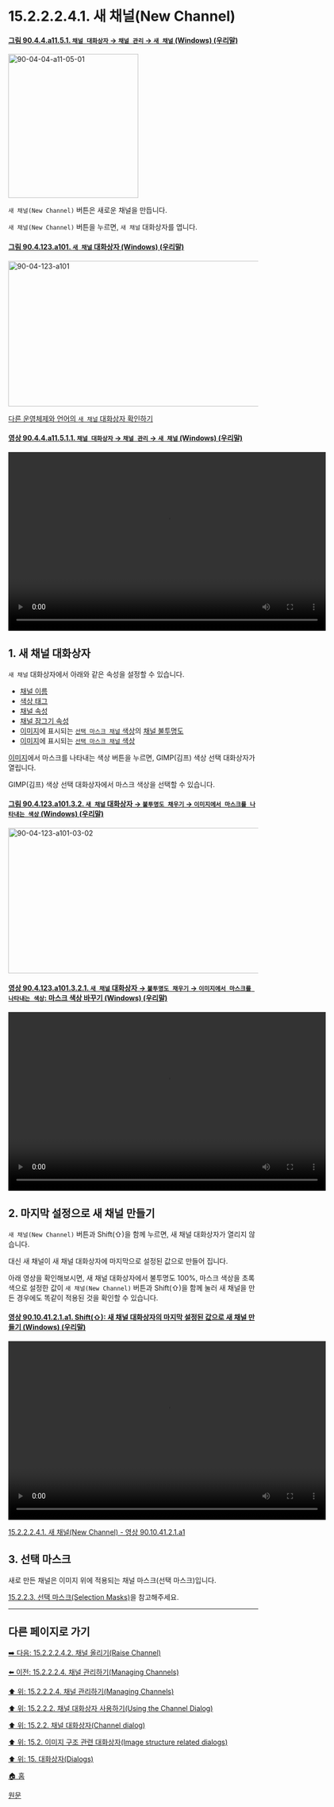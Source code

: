 # 15.2.2.2.4.1. 새 채널(New Channel)

<a id="90-04-04-a11-05-01"></a>

#### [그림 90.4.4.a11.5.1. `채널 대화상자` → `채널 관리` → `새 채널` (Windows) (우리말)](./90-04-04-channels.md#90-04-04-a11-05-01)
<img width="262" height="290" alt="90-04-04-a11-05-01" src="https://github.com/wonder13662/gimp/assets/15767104/82c4f833-a4c3-4e0b-b8e2-2679a286785b" />

`새 채널(New Channel)` 버튼은 새로운 채널을 만듭니다.

`새 채널(New Channel)` 버튼을 누르면, `새 채널` 대화상자를 엽니다.

<a id="90-04-123-a101"></a>

#### [그림 90.4.123.a101. `새 채널` 대화상자 (Windows) (우리말)](./90-04-123-new_channel.md#90-04-123-a101)
<img width="560" height="293" alt="90-04-123-a101" src="https://github.com/wonder13662/gimp/assets/15767104/62a4f39f-e241-4c1b-a6be-efc39b0bea8a" />

[다른 운영체제와 언어의 `새 채널` 대화상자 확인하기](./90-04-123-new_channel.md#90-04-123-a102)

<a id="90-04-04-a11-05-01-01"></a>

#### [영상 90.4.4.a11.5.1.1. `채널 대화상자` → `채널 관리` → `새 채널` (Windows) (우리말)](./90-04-04-channels.md#90-04-04-a11-05-01-01)
<video controls="controls" width="640" height="360" src="https://github.com/wonder13662/gimp/assets/15767104/8f0ace6a-84f2-48e0-9f62-9cd712890b9c"></video>

<a id="15-02-02-02-04-01-s1"></a>

## 1. 새 채널 대화상자
`새 채널` 대화상자에서 아래와 같은 속성을 설정할 수 있습니다.

- [채널 이름](./15-02-02-02-03-04-channel_name.md)
- [색상 태그](./15-02-02-02-05-channel_context_menu.md#15-02-02-02-05-s2)
- [채널 속성](./15-02-02-02-03-00-channel_attributes.md)
- [채널 잠그기 속성](./15-02-02-02-02-channel_lock_attributes.md)
- [이미지](./03-02-04-13-image-display)에 표시되는 [`선택 마스크 채널` 색상](./15-02-02-02-05-channel_context_menu.md#15-02-02-02-05-s1-02)의 [채널 불투명도](./15-02-02-02-05-channel_context_menu.md#15-02-02-02-05-s1-01)
- [이미지](./03-02-04-13-image-display)에 표시되는 [`선택 마스크 채널` 색상](./15-02-02-02-05-channel_context_menu.md#15-02-02-02-05-s1-02)

[이미지](./03-02-04-13-image-display.md)에서 마스크를 나타내는 색상 버튼을 누르면, GIMP(김프) 색상 선택 대화상자가 열립니다.

GIMP(김프) 색상 선택 대화상자에서 마스크 색상을 선택할 수 있습니다.

<a id="90-04-123-a101-03-02"></a>

#### [그림 90.4.123.a101.3.2. `새 채널` 대화상자 → `불투명도 채우기` → `이미지에서 마스크를 나타내는 색상` (Windows) (우리말)](./90-04-123-new_channel.md#90-04-123-a101-03-02)
<img width="560" height="293" alt="90-04-123-a101-03-02" src="https://github.com/wonder13662/gimp/assets/15767104/c68ff987-9901-4993-a771-2ffcf0dd45dd" />

<a id="90-04-123-a101-03-02-01"></a>

#### [영상 90.4.123.a101.3.2.1. `새 채널` 대화상자 → `불투명도 채우기` → `이미지에서 마스크를 나타내는 색상`: 마스크 색상 바꾸기 (Windows) (우리말)](./90-04-123-new_channel.md#90-04-123-a101-03-02-01)
<video controls="controls" width="640" height="360" src="https://github.com/wonder13662/gimp/assets/15767104/195759ec-f1a2-43c6-a4a1-0bd259e31def"></video>

<a id="15-02-02-02-04-01-s2"></a>

## 2. 마지막 설정으로 새 채널 만들기
`새 채널(New Channel)` 버튼과 Shift(⇧)을 함께 누르면, 새 채널 대화상자가 열리지 않습니다.

대신 새 채널이 새 채널 대화상자에 마지막으로 설정된 값으로 만들어 집니다.

아래 영상을 확인해보시면, 새 채널 대화상자에서 불투명도 100%, 마스크 색상을 초록색으로 설정한 값이 `새 채널(New Channel)` 버튼과 Shift(⇧)을 함께 눌러 새 채널을 만든 경우에도 똑같이 적용된 것을 확인할 수 있습니다.

<a id="90-10-41-02-01-a1"></a>

#### [영상 90.10.41.2.1.a1. Shift(⇧): 새 채널 대화상자의 마지막 설정된 값으로 새 채널 만들기 (Windows) (우리말)](./90-10-41-02-01-new_channel_with_last_used_values.md#90-10-41-02-01-a1)
<video controls="controls" width="640" height="360" src="https://github.com/wonder13662/gimp/assets/15767104/f95c9a9e-d714-4df3-8111-e0f4baab7fff"></video>

[15.2.2.2.4.1. 새 채널(New Channel) - 영상 90.10.41.2.1.a1](./15-02-02-02-04-01-new_channel.md#90-10-40-04-03-a1)

<a id="15-02-02-02-04-01-s3"></a>

## 3. 선택 마스크
새로 만든 채널은 이미지 위에 적용되는 채널 마스크(선택 마스크)입니다.

[15.2.2.3. 선택 마스크(Selection Masks)](./15-02-02-03-00-selection_masks.md)을 참고해주세요.

***

## 다른 페이지로 가기

[➡️ 다음: 15.2.2.2.4.2. 채널 올리기(Raise Channel)](./15-02-02-02-04-02-raise_channel.md)

[⬅️ 이전: 15.2.2.2.4. 채널 관리하기(Managing Channels)](./15-02-02-02-04-00-managing_channels.md)

[⬆️ 위: 15.2.2.2.4. 채널 관리하기(Managing Channels)](./15-02-02-02-04-00-managing_channels.md)

[⬆️ 위: 15.2.2.2. 채널 대화상자 사용하기(Using the Channel Dialog)](./15-02-02-02-00-using_the_channel_dialog.md)

[⬆️ 위: 15.2.2. 채널 대화상자(Channel dialog)](./15-02-02-00-channel_dialog.md)

[⬆️ 위: 15.2. 이미지 구조 관련 대화상자(Image structure related dialogs)](./15-02-00-image-structure-related-dialogs.md)

[⬆️ 위: 15. 대화상자(Dialogs)](./15-00-dialogs.md)

[🏠 홈](./00-home.md)

[원문](https://docs.gimp.org/2.10/ko/gimp-channel-dialog.html#gimp-channel-new)